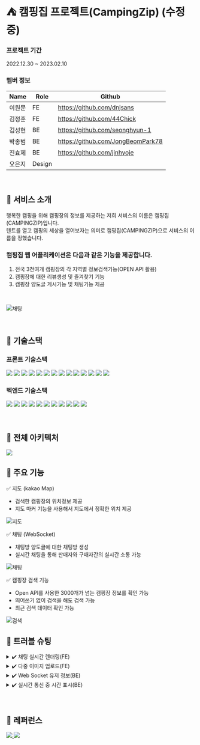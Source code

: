 # :tent: 캠핑집 프로젝트(CampingZip) (수정중)

### 프로젝트 기간
2022.12.30 ~ 2023.02.10
 <br />
 
### 멤버 정보
|Name|Role|Github|
|------|---|---|
|이원문|FE|https://github.com/dnjsans|
|김정훈|FE|https://github.com/44Chick|
|김성현|BE|https://github.com/seonghyun-1|
|박종범|BE|https://github.com/JongBeomPark78|
|진효제|BE|https://github.com/jinhyoje|
|오은지|Design||

 <br />
 
## :cherries: 서비스 소개
 행복한 캠핑을 위해 캠핑장의 정보를 제공하는 저희 서비스의 이름은 캠핑집(CAMPINGZIP)입니다. 
 <br />
 텐트를 열고 캠핑의 세상을 열어보자는 의미로 캠핑집(CAMPINGZIP)으로 서비스의 이름을 정했습니다.

### 캠핑집 웹 어플리케이션은 다음과 같은 기능을 제공합니다.
1. 전국 3천여개 캠핑장의 각 지역별 정보검색기능(OPEN API 활용)
2. 캠핑장에 대한 리뷰생성 및 즐겨찾기 기능
3. 캠핑장 양도글 게시기능 및 채팅기능 제공
 <br />

![채팅](https://user-images.githubusercontent.com/49892292/217452312-01ee09d8-ed26-41bf-9e35-f67b9ee56ebc.gif)

<br />

##  :grapes:  기술스택

### 프론트 기술스택
<!-- <img src="https://img.shields.io/badge/표시할이름-색상?style=for-the-badge&logo=기술스택아이콘&logoColor=white"> -->
<div>
<img src="https://img.shields.io/badge/javascript-F7DF1E?style=for-the-badge&logo=javascript&logoColor=black">
<img src="https://img.shields.io/badge/react-61DAFB?style=for-the-badge&logo=react&logoColor=black">
<img src="https://img.shields.io/badge/redux-764ABC?style=for-the-badge&logo=redux&logoColor=white">
<img src="https://img.shields.io/badge/react router-CA4245?style=for-the-badge&logo=React Router&logoColor=white">
<img src="https://img.shields.io/badge/styled components-DB7093?style=for-the-badge&logo=styled-components&logoColor=white">
<img src="https://img.shields.io/badge/Axios-5A29E4?style=for-the-badge&logo=Axios&logoColor=white">
<img src="https://img.shields.io/badge/SockJS-69c832?style=for-the-badge&logo=&logoColor=white">
<img src="https://img.shields.io/badge/STOMP-372805?style=for-the-badge&logo=&logoColor=white">
<img src="https://img.shields.io/badge/kakao maps-FFCD00?style=for-the-badge&logo=Kakao&logoColor=black">
<img src="https://img.shields.io/badge/AWS Amplify-FF9900?style=for-the-badge&logo=AWS Amplify&logoColor=white">
<img src="https://img.shields.io/badge/git-F05032?style=for-the-badge&logo=git&logoColor=white">
<img src="https://img.shields.io/badge/github-181717?style=for-the-badge&logo=github&logoColor=white">
<img src="https://img.shields.io/badge/yarn-2C8EBB?style=for-the-badge&logo=yarn&logoColor=white">
<img src="https://img.shields.io/badge/Visual Studio Code-007ACC?style=for-the-badge&logo=Visual Studio Code&logoColor=white">
</div>


### 벡엔드 기술스택
<div>
<img src="https://img.shields.io/badge/Java-cd0000?style=for-the-badge&logo=&logoColor=white">
<img src="https://img.shields.io/badge/spring-6DB33F?style=for-the-badge&logo=spring&logoColor=white">
<img src="https://img.shields.io/badge/spring boot-6DB33F?style=for-the-badge&logo=spring boot&logoColor=white">
<img src="https://img.shields.io/badge/MySQL-4479A1?style=for-the-badge&logo=MySQL&logoColor=white">
<img src="https://img.shields.io/badge/Amazon EC2-FF9900?style=for-the-badge&logo=Amazon EC2&logoColor=white">
<img src="https://img.shields.io/badge/Amazon S3-569A31?style=for-the-badge&logo=Amazon S3&logoColor=white">
<img src="https://img.shields.io/badge/Amazon RDS-527FFF?style=for-the-badge&logo=Amazon RDS&logoColor=white">
<img src="https://img.shields.io/badge/STOMP-372805?style=for-the-badge&logo=&logoColor=white">
<img src="https://img.shields.io/badge/IntelliJ IDEA-000000?style=for-the-badge&logo=IntelliJ IDEA&logoColor=white">
<img src="https://img.shields.io/badge/git-F05032?style=for-the-badge&logo=git&logoColor=white">
<img src="https://img.shields.io/badge/github-181717?style=for-the-badge&logo=github&logoColor=white">
</div>
 <br /> <br />
 
## :strawberry: 전체 아키텍처

 <div markdown="1">
  <img src="https://user-images.githubusercontent.com/49892292/217412803-f73c1678-5f28-43ae-80bb-9bee084b227f.png">
 </div>

## :peach: 주요 기능

✅ 지도 (kakao Map)

- 검색한 캠핑장의 위치정보 제공
- 지도 마커 기능을 사용해서 지도에서 정확한 위치 제공

![지도](https://user-images.githubusercontent.com/49892292/217447121-c2b3435c-e55b-48fa-8b31-97aa820eb9d5.png)


✅ 채팅 (WebSocket)

- 채팅방 양도글에 대한 채팅방 생성
- 실시간 채팅을 통해 판매자와 구매자간의 실시간 소통 가능

![채팅](https://user-images.githubusercontent.com/49892292/217447128-801728a8-4eb4-4e09-b584-f5ea22c28e2a.png)


✅ 캠핑장 검색 기능

- Open API를 사용한 3000개가 넘는 캠핑장 정보를 확인 가능
- 띄어쓰기 없이 검색을 해도 검색 가능
- 최근 검색 데이터 확인 가능

![검색](https://user-images.githubusercontent.com/49892292/217447135-d92b340e-46ef-4e56-8d46-9f1e72d400d8.png)


## :watermelon: 트러블 슈팅
<details>
<summary>✔️ 채팅 실시간 렌더링(FE)</summary>
<div markdown="1">
 
**`문제사항`**

실시간으로 받아오는 정보를 즉각적으로 렌더링 해야 함.
컴포넌트 안에서 해당 메시지들을 state로 관리하여, 그것을 변경 함으로써 레더링이 이루어지게 함.
함수 내에서 setState를 하지만, 그 값이 적용이 안되며, 메시지를 받을때마다 덮어쓰여짐.

**`해결방법`**

현재 사용하고있는 redux에 주목.
전역으로 state를 관리하고 있는 redux 를 사용하면 어떨까 라는 궁굼점이 생김.
표시하는 메시지들을 redux의 store로 꺼낸후 다시 실행 하며 해결이 됨.
</div>
</details>

<details>
<summary>✔️ 다중 이미지 업로드(FE)</summary>
<div markdown="1">
 
**`문제사항`**

이미지 업로드 시 백 서버로 전송하는 과정에서 이미지와 또 다른 객체를 함께 보내야하는 상황, 이미지, 객체를 따로 처리하여 전송할 것인지, 함께 보낼 것인지
이미지와 객체를 각각 처리 할 경우 데이터 요청을 2번해야하는 문제가 발생함.

**`해결방법`**

백 서버에 이미지를 그냥 보낼 경우 백 서버에서 받아들이기 어려웠고, multifile이라는 타입을 확인하여 FormData()라는 메소드를 사용해 새로운 객체로 만들어 백 서버로 보내도록 했음. 
FormData() 객체 안에 나머지 필요 데이터도 함께 넣어 보내기로 백 서버와 협의 하였고, 
이미지 파일과 다른 객체를 함께 백 서버로 전송하기 위해 필요한 데이터를 JSON.stringify를 사용하여 변경한 JSON 문자열을 new Blob() 메소드를 사용하여 새로운 Blob 객체를 만들어 FormData 안에 함께 넣어 백 서버로 보내 처리함.
 
</div>
</details>

<details>
<summary>✔️ Web Socket 유저 정보(BE)</summary>
<div markdown="1">
 
**`문제사항`**
 
채팅을 하게 될 경우 채팅을 하는 사람과 받는 사람을 구별하여 정보를 받아와야 했다. 
처음엔 로그인 한 유저의 정보를 받아오는 @AuthenticationPrincipal를 사용하여 받아오려고 했으나 소켓 통신은 http와 다르게 header가 존재하지 않아 토근을 받아올 수 없다는 사실을 발견했다. 

**`해결방법`**

차선책으로 1대1 채팅이고 처음 채팅 할 때 받는 사람은 양도글을 작성한 사람으로 고정되어 있기 때문에 sender와 receiver로 나누어서 정보를 저장하기로 했다.
sender는 양도 받길 원하는 사람 receiver는 양도글을 작성한 사람으로 고정시켜서 채팅방에 유저 정보를 보내줬다.
 
</div>
</details>

<details>
<summary>✔️ 실시간 통신 중 시간 표시(BE)</summary>
<div markdown="1">
 
**`문제사항`**

채팅을 할 때 메시지를 보낸 시간이 UTC 시간으로 표시가 되는 문제가 있었다.

**`해결방법`**

처음에는 서버쪽 문제로 인식을 해서 EC2 서버의 시간과 RDS 서버의 시간을 KST로 변경하고 Spring 코드 자체에서 TimeZone을 Asia/Seoul 로 변경했다.  
하지만 문제가 이걸로 해결이 안되서 더 조사한 결과 JS에서 사용하는 JSON.stringify가 시간 타입의 정보를 문자열로 변경할 때 정보를 UTC 기준으로 강제 변경한다는 사실을 알 수 있었다.
이 문제를 해결하기 위해서 JSON.stringify가 시간 타입의 정보를 문자열로 변환하기 전에 문자열로 변환해서 서버로 보내고 서버에서 다시 시간 타입으로 변환하는 과정을 통해 문제를 해결했다.
 
</div>
</details>

<br />
<br />

## :beer: 레퍼런스
<a href="https://www.figma.com/file/g0FYpNqsg3aAhMPu1O1dCD/CampingZip?node-id=0%3A1&t=LhlHY8QwlaFuHsd3-0">
<img src="https://img.shields.io/badge/figma-F24E1E?style=for-the-badge&logo=figma&logoColor=white">

</a>

<a href="https://www.youtube.com/watch?v=mGCpUO4QnSo">
 <img src="https://img.shields.io/badge/youtube-cd0000?style=for-the-badge&logo=youtube&logoColor=white">
 </a>
